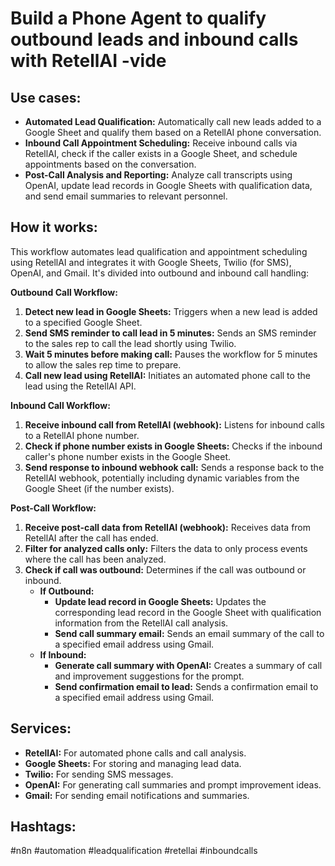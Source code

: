 # Build a Phone Agent to qualify outbound leads and inbound calls with RetellAI -vide

## Use cases:

- **Automated Lead Qualification:** Automatically call new leads added to a Google Sheet and qualify them based on a RetellAI phone conversation.
- **Inbound Call Appointment Scheduling:** Receive inbound calls via RetellAI, check if the caller exists in a Google Sheet, and schedule appointments based on the conversation.
- **Post-Call Analysis and Reporting:** Analyze call transcripts using OpenAI, update lead records in Google Sheets with qualification data, and send email summaries to relevant personnel.

## How it works:

This workflow automates lead qualification and appointment scheduling using RetellAI and integrates it with Google Sheets, Twilio (for SMS), OpenAI, and Gmail. It's divided into outbound and inbound call handling:

**Outbound Call Workflow:**
1. **Detect new lead in Google Sheets:** Triggers when a new lead is added to a specified Google Sheet.
2. **Send SMS reminder to call lead in 5 minutes:** Sends an SMS reminder to the sales rep to call the lead shortly using Twilio.
3. **Wait 5 minutes before making call:** Pauses the workflow for 5 minutes to allow the sales rep time to prepare.
4. **Call new lead using RetellAI:** Initiates an automated phone call to the lead using the RetellAI API.

**Inbound Call Workflow:**
1. **Receive inbound call from RetellAI (webhook):** Listens for inbound calls to a RetellAI phone number.
2. **Check if phone number exists in Google Sheets:** Checks if the inbound caller's phone number exists in the Google Sheet.
3. **Send response to inbound webhook call:** Sends a response back to the RetellAI webhook, potentially including dynamic variables from the Google Sheet (if the number exists).

**Post-Call Workflow:**
1. **Receive post-call data from RetellAI (webhook):** Receives data from RetellAI after the call has ended.
2. **Filter for analyzed calls only:** Filters the data to only process events where the call has been analyzed.
3. **Check if call was outbound:** Determines if the call was outbound or inbound.
   - **If Outbound:**
      - **Update lead record in Google Sheets:** Updates the corresponding lead record in the Google Sheet with qualification information from the RetellAI call analysis.
      - **Send call summary email:** Sends an email summary of the call to a specified email address using Gmail.
   - **If Inbound:**
      - **Generate call summary with OpenAI:** Creates a summary of call and improvement suggestions for the prompt.
      - **Send confirmation email to lead:** Sends a confirmation email to a specified email address using Gmail.

## Services:

- **RetellAI:** For automated phone calls and call analysis.
- **Google Sheets:** For storing and managing lead data.
- **Twilio:** For sending SMS messages.
- **OpenAI:** For generating call summaries and prompt improvement ideas.
- **Gmail:** For sending email notifications and summaries.

## Hashtags:

#n8n #automation #leadqualification #retellai #inboundcalls
